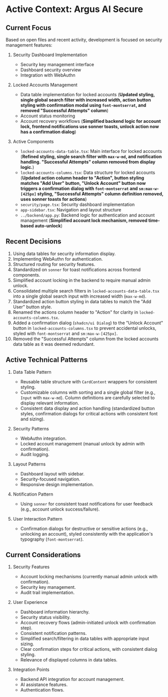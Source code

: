 # Active Context: Argus AI Secure

## Current Focus
Based on open files and recent activity, development is focused on security management features:

1.  Security Dashboard Implementation
    *   Security key management interface
    *   Dashboard security overview
    *   Integration with WebAuthn

2.  Locked Accounts Management
    *   Data table implementation for locked accounts (**Updated styling, single global search filter with increased width, action button styling with confirmation modal using `font-montserrat`, and removed "Successful Attempts" column**)
    *   Account status monitoring
    *   Account recovery workflows (**Simplified backend logic for account lock, frontend notifications use sonner toasts, unlock action now has a confirmation dialog**)

3.  Active Components
    *   `locked-accounts-data-table.tsx`: Main interface for locked accounts (**Refined styling, single search filter with `max-w-md`, and notification handling. "Successful Attempts" column removed from display logic.**)
    *   `locked-accounts-columns.tsx`: Data structure for locked accounts (**Updated action column header to "Action", button styling matches "Add User" button, "Unlock Account" button now triggers a confirmation dialog with `font-montserrat` and `sm:max-w-[425px]` styling, "Successful Attempts" column definition removed, uses sonner toasts for actions**)
    *   `security/page.tsx`: Security dashboard implementation
    *   `app-sidebar.tsx`: Navigation and layout structure
    *   `../backend/app.py`: Backend logic for authentication and account management (**Simplified account lock mechanism, removed time-based auto-unlock**)

## Recent Decisions
1.  Using data tables for security information display.
2.  Implementing WebAuthn for authentication.
3.  Structured routing for security features.
4.  Standardized on `sonner` for toast notifications across frontend components.
5.  Simplified account locking in the backend to require manual admin unlock.
6.  Consolidated multiple search filters in `locked-accounts-data-table.tsx` into a single global search input with increased width (`max-w-md`).
7.  Standardized action button styling in data tables to match the "Add User" button style.
8.  Renamed the actions column header to "Action" for clarity in `locked-accounts-columns.tsx`.
9.  Added a confirmation dialog (`shadcn/ui Dialog`) to the "Unlock Account" button in `locked-accounts-columns.tsx` to prevent accidental unlocks, styled with `font-montserrat` and `sm:max-w-[425px]`.
10. Removed the "Successful Attempts" column from the locked accounts data table as it was deemed redundant.

## Active Technical Patterns
1.  Data Table Pattern
    *   Reusable table structure with `CardContent` wrappers for consistent styling.
    *   Customizable columns with sorting and a single global filter (e.g., `Input` with `max-w-md`). Column definitions are carefully selected to display relevant information.
    *   Consistent data display and action handling (standardized button styles, confirmation dialogs for critical actions with consistent font and sizing).

2.  Security Patterns
    *   WebAuthn integration.
    *   Locked account management (manual unlock by admin with confirmation).
    *   Audit logging.

3.  Layout Patterns
    *   Dashboard layout with sidebar.
    *   Security-focused navigation.
    *   Responsive design implementation.

4.  Notification Pattern
    *   Using `sonner` for consistent toast notifications for user feedback (e.g., account unlock success/failure).

5.  User Interaction Pattern
    *   Confirmation dialogs for destructive or sensitive actions (e.g., unlocking an account), styled consistently with the application's typography (`font-montserrat`).

## Current Considerations
1.  Security Features
    *   Account locking mechanisms (currently manual admin unlock with confirmation).
    *   Security key management.
    *   Audit trail implementation.

2.  User Experience
    *   Dashboard information hierarchy.
    *   Security status visibility.
    *   Account recovery flows (admin-initiated unlock with confirmation step).
    *   Consistent notification patterns.
    *   Simplified search/filtering in data tables with appropriate input sizing.
    *   Clear confirmation steps for critical actions, with consistent dialog styling.
    *   Relevance of displayed columns in data tables.

3.  Integration Points
    *   Backend API integration for account management.
    *   AI assistance features.
    *   Authentication flows.